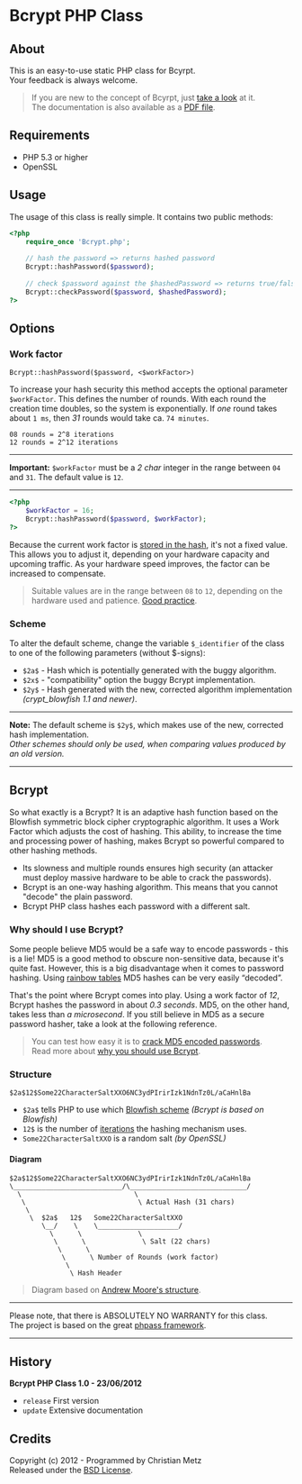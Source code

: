 # Bcrypt PHP Class #

## About ##

This is an easy-to-use static PHP class for Bcyrpt.  
Your feedback is always welcome.

> If you are new to the concept of Bcyrpt, just [take a look](#bcrypt) at it.  
> The documentation is also available as a [PDF file](http://cl.ly/3E1K0X2q292G0c110w2h).

## Requirements ##

- PHP 5.3 or higher
- OpenSSL

## Usage ##

The usage of this class is really simple. It contains two public methods:

```php
<?php
    require_once 'Bcrypt.php';
    
    // hash the password => returns hashed password
    Bcrypt::hashPassword($password);
    
    // check $password against the $hashedPassword => returns true/false
    Bcrypt::checkPassword($password, $hashedPassword);
?>
```

## Options ##

### Work factor ###

`Bcrypt::hashPassword($password, <$workFactor>)`

To increase your hash security this method accepts the optional parameter `$workFactor`. This defines the number of rounds.
With each round the creation time doubles, so the system is exponentially. If *one* round takes about `1 ms`, then *31* rounds would take ca. `74 minutes`.

    08 rounds = 2^8 iterations
    12 rounds = 2^12 iterations

---

**Important:** `$workFactor` must be a *2 char* integer in the range between `04` and `31`. The default value is `12`.

---

```php
<?php
    $workFactor = 16;
    Bcrypt::hashPassword($password, $workFactor);
?>
```

Because the current work factor is [stored in the hash](#structure), it's not a fixed value. This allows you to adjust it, depending on your hardware capacity and upcoming traffic. As your hardware speed improves, the factor can be increased to compensate.

> Suitable values are in the range between `08` to `12`, depending on the hardware used and patience. [Good practice](http://stackoverflow.com/a/4766811).

### Scheme ###

To alter the default scheme, change the variable `$_identifier` of the class to one of the following parameters (without $-signs):

- `$2a$` - Hash which is potentially generated with the buggy algorithm.
- `$2x$` - "compatibility" option the buggy Bcrypt implementation.
- `$2y$` - Hash generated with the new, corrected algorithm implementation *(crypt_blowfish 1.1 and newer)*.

---

**Note:** The default scheme is `$2y$`, which makes use of the new, corrected hash implementation.  
*Other schemes should only be used, when comparing values produced by an old version.*

---

## Bcrypt ##

So what exactly is a Bcrypt? It is an adaptive hash function based on the Blowfish symmetric block cipher cryptographic algorithm. It uses a Work Factor which adjusts the cost of hashing. This ability, to increase the time and processing power of hashing, makes Bcrypt so powerful compared to other hashing methods.

- Its slowness and multiple rounds ensures high security (an attacker must deploy massive hardware to be able to crack the passwords).
- Bcrypt is an one-way hashing algorithm. This means that you cannot "decode" the plain password.
- Bcrypt PHP class hashes each password with a different salt.

### Why should I use Bcrypt? ###

Some people believe MD5 would be a safe way to encode passwords - this is a lie! MD5 is a good method to obscure non-sensitive data, because it's quite fast.
However, this is a big disadvantage when it comes to password hashing. Using [rainbow tables](http://en.wikipedia.org/wiki/Rainbow_table) MD5 hashes can be very easily “decoded”.

That's the point where Bcrypt comes into play. Using a work factor of *12*, Bcrypt hashes the password in about *0.3 seconds*. MD5, on the other hand, takes less than *a microsecond*. If you still believe in MD5 as a secure password hasher, take a look at the following reference.

> You can test how easy it is to [crack MD5 encoded passwords](http://md5cracker.org/index-page-cracken.html).    
> Read more about [why you should use Bcrypt](http://phpmaster.com/why-you-should-use-bcrypt-to-hash-stored-passwords/).

### Structure ###

    $2a$12$Some22CharacterSaltXXO6NC3ydPIrirIzk1NdnTz0L/aCaHnlBa

- `$2a$` tells PHP to use which [Blowfish scheme](#scheme) *(Bcrypt is based on Blowfish)*
- `12$`  is the number of [iterations](#work-factor) the hashing mechanism uses.
- `Some22CharacterSaltXXO` is a random salt *(by OpenSSL)*

#### Diagram ####

    $2a$12$Some22CharacterSaltXXO6NC3ydPIrirIzk1NdnTz0L/aCaHnlBa
    \___________________________/\_____________________________/
      \                            \
       \                            \ Actual Hash (31 chars)
        \
         \  $2a$   12$   Some22CharacterSaltXXO
            \__/    \    \____________________/
              \      \              \
               \      \              \ Salt (22 chars)
                \      \
                 \      \ Number of Rounds (work factor)
                  \
                   \ Hash Header

> Diagram based on [Andrew Moore's structure](http://stackoverflow.com/a/5343655).

---

Please note, that there is ABSOLUTELY NO WARRANTY for this class.  
The project is based on the great [phpass framework](http://www.openwall.com/phpass/).

---

## History ##

**Bcrypt PHP Class 1.0 - 23/06/2012**

- `release` First version
- `update` Extensive documentation

## Credits ##

Copyright (c) 2012 - Programmed by Christian Metz  
Released under the [BSD License](http://www.opensource.org/licenses/bsd-license.php).